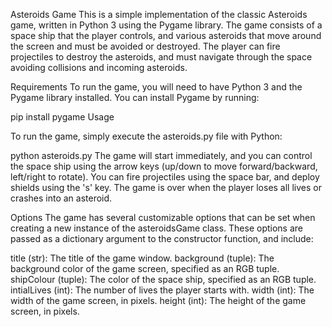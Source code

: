 Asteroids Game
This is a simple implementation of the classic Asteroids game, written in Python 3 using the Pygame library. The game consists of a space ship that the player controls, and various asteroids that move around the screen and must be avoided or destroyed. The player can fire projectiles to destroy the asteroids, and must navigate through the space avoiding collisions and incoming asteroids.

Requirements
To run the game, you will need to have Python 3 and the Pygame library installed. You can install Pygame by running:

pip install pygame
Usage

To run the game, simply execute the asteroids.py file with Python:

python asteroids.py
The game will start immediately, and you can control the space ship using the arrow keys (up/down to move forward/backward, left/right to rotate). You can fire projectiles using the space bar, and deploy shields using the 's' key. The game is over when the player loses all lives or crashes into an asteroid.

Options
The game has several customizable options that can be set when creating a new instance of the asteroidsGame class. These options are passed as a dictionary argument to the constructor function, and include:

title (str): The title of the game window.
background (tuple): The background color of the game screen, specified as an RGB tuple.
shipColour (tuple): The color of the space ship, specified as an RGB tuple.
intialLives (int): The number of lives the player starts with.
width (int): The width of the game screen, in pixels.
height (int): The height of the game screen, in pixels.
